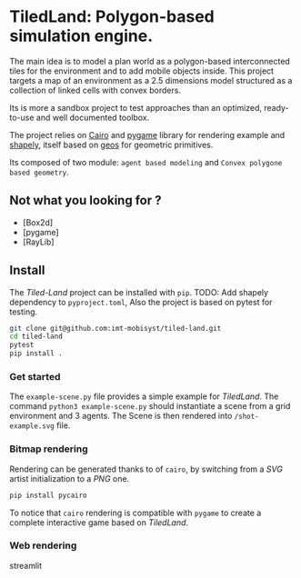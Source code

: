 # TiledLand: Polygon-based simulation engine.

The main idea is to model a plan world as a polygon-based interconnected tiles for the environment and to add mobile objects inside.
This project targets a map of an environment as a 2.5 dimensions model structured as a collection of linked cells with convex borders.

Its is more a sandbox project to test approaches than an optimized, ready-to-use and well documented toolbox.

The project relies on [Cairo](https://pypi.org/project/pycairo/) and [pygame](https://pypi.org/project/pygame/) library for rendering example and [shapely](https://pypi.org/project/shapely), itself based on [geos](https://pypi.org/project/pygame/) for geometric primitives.

Its composed of two module: `agent based modeling` and `Convex polygone based geometry`.

## Not what you looking for ?

- [Box2d]
- [pygame]
- [RayLib]


## Install

The _Tiled-Land_ project can be installed with `pip`.
TODO: Add shapely dependency to `pyproject.toml`, 
Also the project is based on pytest for testing.

```sh
git clone git@github.com:imt-mobisyst/tiled-land.git
cd tiled-land
pytest
pip install .
```

### Get started

The `example-scene.py` file provides a simple example for _TiledLand_. 
The command  `python3 example-scene.py` should instantiate a scene from a grid environment and 3 agents.
The Scene is then rendered into `/shot-example.svg` file.
 
### Bitmap rendering

Rendering can be  generated thanks to  of `cairo`, by switching from a _SVG_ artist initialization to a _PNG_ one. 

```sh
pip install pycairo
```

To notice that `cairo` rendering is compatible with `pygame` to create a complete interactive game based on _TiledLand_.

### Web rendering

streamlit
